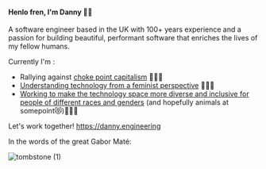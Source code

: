 #### Henlo fren, I'm Danny 👋🏿


A software engineer based in the UK with 100+ years experience and a passion for building beautiful, performant software that enriches the lives of my fellow humans.

Currently I'm :
- Rallying against [choke point capitalism](https://chokepointcapitalism.com/) 🏦🔨🥰
- [Understanding technology from a feminist perspective](https://en.wikipedia.org/wiki/Feminist_technoscience) 💪🏿😘 
- [Working to make the technology space more diverse and inclusive for people of different races and genders](https://www.ted.com/playlists/514/the_inherent_bias_in_our_techn) (and hopefully animals at somepoint😻)✊🏿😍

Let's work together! https://danny.engineering

In the words of the great Gabor Maté:

![tombstone (1)](https://user-images.githubusercontent.com/78376735/189915739-de0dc8ca-70ac-436f-87be-7abed9167b86.png)

